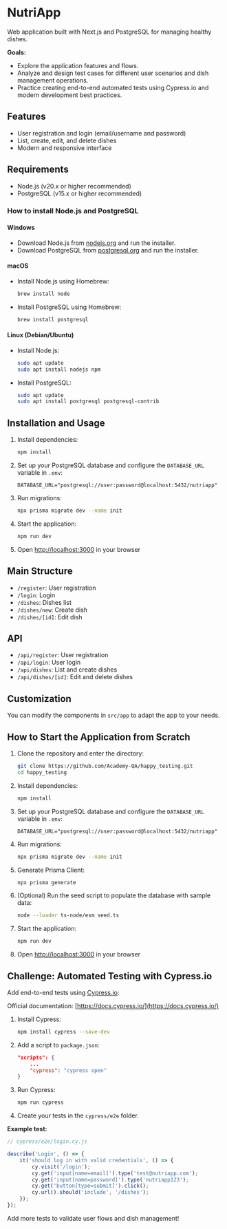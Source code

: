 

# NutriApp

Web application built with Next.js and PostgreSQL for managing healthy dishes.

**Goals:**
- Explore the application features and flows.
- Analyze and design test cases for different user scenarios and dish management operations.
- Practice creating end-to-end automated tests using Cypress.io and modern development best practices.


## Features
- User registration and login (email/username and password)
- List, create, edit, and delete dishes
- Modern and responsive interface

## Requirements
* Node.js (v20.x or higher recommended)
* PostgreSQL (v15.x or higher recommended)

### How to install Node.js and PostgreSQL

#### Windows
- Download Node.js from [nodejs.org](https://nodejs.org/en/download/) and run the installer.
- Download PostgreSQL from [postgresql.org](https://www.postgresql.org/download/windows/) and run the installer.

#### macOS
- Install Node.js using Homebrew:
	```bash
	brew install node
	```
- Install PostgreSQL using Homebrew:
	```bash
	brew install postgresql
	```

#### Linux (Debian/Ubuntu)
- Install Node.js:
	```bash
	sudo apt update
	sudo apt install nodejs npm
	```
- Install PostgreSQL:
	```bash
	sudo apt update
	sudo apt install postgresql postgresql-contrib
	```

## Installation and Usage
1. Install dependencies:
	```bash
	npm install
	```
2. Set up your PostgreSQL database and configure the `DATABASE_URL` variable in `.env`:
	```env
	DATABASE_URL="postgresql://user:password@localhost:5432/nutriapp"
	```
3. Run migrations:
	```bash
	npx prisma migrate dev --name init
	```
4. Start the application:
	```bash
	npm run dev
	```
5. Open [http://localhost:3000](http://localhost:3000) in your browser

## Main Structure
- `/register`: User registration
- `/login`: Login
- `/dishes`: Dishes list
- `/dishes/new`: Create dish
- `/dishes/[id]`: Edit dish

## API
- `/api/register`: User registration
- `/api/login`: User login
- `/api/dishes`: List and create dishes
- `/api/dishes/[id]`: Edit and delete dishes

## Customization
You can modify the components in `src/app` to adapt the app to your needs.

## How to Start the Application from Scratch

1. Clone the repository and enter the directory:
	```bash
	git clone https://github.com/Academy-QA/happy_testing.git
	cd happy_testing
	```
2. Install dependencies:
	```bash
	npm install
	```
3. Set up your PostgreSQL database and configure the `DATABASE_URL` variable in `.env`:
	```env
	DATABASE_URL="postgresql://user:password@localhost:5432/nutriapp"
	```
4. Run migrations:
	```bash
	npx prisma migrate dev --name init
	```
5. Generate Prisma Client:
	```bash
	npx prisma generate
	```
6. (Optional) Run the seed script to populate the database with sample data:
	```bash
	node --loader ts-node/esm seed.ts
	```
7. Start the application:
	```bash
	npm run dev
	```
8. Open [http://localhost:3000](http://localhost:3000) in your browser


## Challenge: Automated Testing with Cypress.io


Add end-to-end tests using [Cypress.io](https://www.cypress.io/):

Official documentation: [https://docs.cypress.io/](https://docs.cypress.io/)

1. Install Cypress:
	 ```bash
	 npm install cypress --save-dev
	 ```
2. Add a script to `package.json`:
	 ```json
	 "scripts": {
		 ...
		 "cypress": "cypress open"
	 }
	 ```
3. Run Cypress:
	 ```bash
	 npm run cypress
	 ```
4. Create your tests in the `cypress/e2e` folder.

**Example test:**

```js
// cypress/e2e/login.cy.js

describe('Login', () => {
	it('should log in with valid credentials', () => {
		cy.visit('/login');
		cy.get('input[name=email]').type('test@nutriapp.com');
		cy.get('input[name=password]').type('nutriapp123');
		cy.get('button[type=submit]').click();
		cy.url().should('include', '/dishes');
	});
});
```

Add more tests to validate user flows and dish management!
